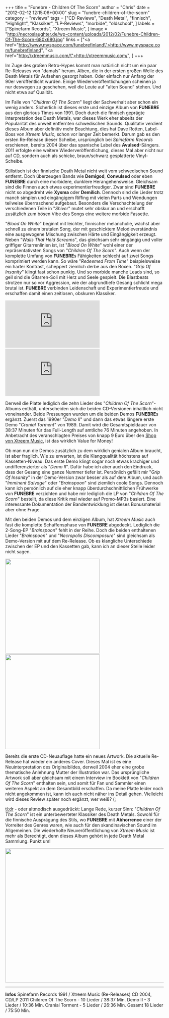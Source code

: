 +++
title = "Funebre - Children Of The Scorn"
author = "Chris"
date = "2012-02-12 12:15:06+00:00"
slug = "funebre-children-of-the-scorn"
category = "reviews"
tags = ["CD-Reviews", "Death Metal", "finnisch", "Highlight", "Klassiker", "LP-Reviews", "morbide", "oldschool", ]
labels = ["Spinefarm Records", "Xtreem Music", ]
image = "http://necroslaughter.de/wp-content/uploads/2012/02/Funebre-Children-Of-The-Scorn-680x680.jpg"
links = ["<a href=\"http://www.myspace.com/funebrefinland\">http://www.myspace.com/funebrefinland</a>", "<a href=\"http://xtreemmusic.com/\">http://xtreemmusic.com/</a>", ]
+++



Im Zuge des großen Retro-Hypes kommt man natürlich nicht um ein paar Re-Releases von "damals" herum. Alben, die in der ersten großen Welle des Death Metals für Aufsehen gesorgt haben. Oder einfach nur Anfang der 90er veröffentlicht wurden. Einige Wiederveröffentlichungen scheinen ja nur deswegen zu geschehen, weil die Leute auf "alten Sound" stehen. Und nicht etwa auf Qualität.

Im Falle von "_Children Of The Scorn_" liegt der Sachverhalt aber schon ein wenig anders. Sicherlich ist dieses erste und einzige Album von **FUNEBRE** aus den glorious Times von 1991. Doch durch die finnisch geprägte Interpretation des Death Metals, war dieses Werk eher abseits der Popularität des unweit entfernten schwedischen Sounds. Qualitativ verdient dieses Album aber definitiv mehr Beachtung, dies hat Dave Rotten, Label-Boss von _Xtreem Music_, schon vor langer Zeit bemerkt. Darum gab es den ersten Re-Release dieser Scheibe, ursprünglich bei _Spinefarm Records_ erschienen, bereits 2004 über das spanische Label des **Avulsed**-Sängers. 2011 erfolgte eine weitere Wiederveröffentlichung, dieses Mal aber nicht nur auf CD, sondern auch als schicke, braun/schwarz gesplatterte Vinyl-Scheibe.

Stilistisch ist der finnische Death Metal nicht weit vom schwedischen Sound entfernt. Doch überzeugen Bands wie **Demigod**, **Convulsed** oder eben **FUNEBRE** durch eine morbidere, dunklere Herangehensweise. Gleichsam sind die Finnen auch etwas experimentierfreudiger. Zwar sind **FUNEBRE** nicht so abgedreht wie **Xysma** oder **Demilich**. Dennoch sind die Lieder trotz manch simplen und eingängigem Riffing mit vielen Parts und Wendungen teilweise überraschend aufgebaut. Besonders die Verschachtelung der verschiedenen Teile in "_Shiver_" mutet sehr obskur an und erschafft zusätzlich zum bösen Vibe des Songs eine weitere morbide Fassette.

"_Blood On White_" beginnt mit leichter, finnischer melancholie, wächst aber schnell zu einem brutalen Song, der mit geschicktem Melodieverständnis eine ausgewogene Mischung zwischen Härte und Eingängigkeit erzeugt. Neben "_Walls That Held Screams_", das gleichsam sehr eingängig und voller griffiger Gitarrenlinien ist, ist "_Blood On White_" wohl einer der repräsentativsten Songs von "_Children Of The Scorn_". Auch wenn der komplette Umfang von **FUNEBRE**s Fähigkeiten schlecht auf zwei Songs komprimiert werden kann. So wäre "_Redeemed From Time_" beispielsweise ein harter Kontrast, scheppert ziemlich derbe aus den Boxen. "_Grip Of Insanity_" klingt fast schon punkig. Und so morbide manche Leads sind, so geil sind die Gitarren-Soli mit Herz und Seele gespielt. Die Blastbeats strotzen nur so vor Aggression, wie der abgrundtiefe Gesang schlicht mega brutal ist. **FUNEBRE** verbinden Leidenschaft und Experimentierfreude und erschaffen damit einen zeitlosen, obskuren Klassiker.

<iframe allowfullscreen="" frameborder="0" height="150" src="http://www.youtube.com/embed/fl-nMzFjS60" width="300"></iframe> <iframe allowfullscreen="" frameborder="0" height="150" src="http://www.youtube.com/embed/YGMTdAf6FCk" width="300"></iframe>

Derweil die Platte lediglich die zehn Lieder des "_Children Of The Scorn_"-Albums enthält, unterscheiden sich die beiden CD-Versionen inhaltlich nicht voneinander. Beide Pressungen wurden um die beiden Demos **FUNEBRE**s ergänzt. Zuerst das 1990er "_Demo II_" und dann das etwas längere erste Demo "_Cranial Torment_" von 1989. Damit wird die Gesamtspieldauer von 38:37 Minuten für das Full-Length auf amtliche 76 Minuten angehoben. In Anbetracht des veranschlagten Preises von knapp 9 Euro über den <a href="http://www.xtreemmusic.com/shop/english.item.index.php?&amp;id=2917">Shop von Xtreem Music</a>, ist das wirklich Value for Money!

Ob man nun die Demos zusätzlich zu dem wirklich genialen Album braucht, ist aber fraglich. Wie zu erwarten, ist die Klangqualität höchstens auf Kassetten-Niveau. Das erste Demo klingt sogar noch etwas krachiger und undifferenzierter als "_Demo II_". Dafür habe ich aber auch den Eindruck, dass der Gesang eine ganze Nummer tiefer ist. Persönlich gefällt mir "_Grip Of Insanity_" in der Demo-Version zwar besser als auf dem Album, und auch "_Imminent Salvage_" oder "_Brainspoon_" sind ziemlich coole Songs. Dennoch kann ich persönlich auf die eher knapp überdurchschnittlichen Frühwerke von **FUNEBRE** verzichten und habe mir lediglich die LP von "_Children Of The Scorn_" bestellt, da diese Kritik mal wieder auf Promo-MP3s basiert. Eine interessante Dokumentation der Bandentwicklung ist dieses Bonusmaterial aber ohne Frage.

Mit den beiden Demos und dem einzigen Album, hat _Xtreem Music_ auch fast die komplette Schaffensphase von **FUNEBRE** abgedeckt. Lediglich die 2-Song-EP "_Brainspoon_" fehlt in der Reihe. Doch die beiden enthaltenen Lieder "_Brainspoon_" und "_Necropolis Discomposure_" sind gleichsam als Demo-Version mit auf dem Re-Release. Ob es klangliche Unterschiede zwischen der EP und den Kassetten gab, kann ich an dieser Stelle leider nicht sagen.

<img alt="" class="alignnone size-medium wp-image-7807" height="300" src="http://necroslaughter.de/wp-content/uploads/2012/02/Funebre-Children-Of-The-Scorn-1991-300x300.jpg" title="Funebre - Children Of The Scorn 1991" width="300"/> <img alt="" class="alignnone size-full wp-image-7808" height="300" src="http://necroslaughter.de/wp-content/uploads/2012/02/Funebre-Children-Of-The-Scorn-2004.jpg" title="Funebre - Children Of The Scorn 2004" width="300"/>

Bereits die erste CD-Neuauflage hatte ein neues Artwork. Die aktuelle Re-Release hat wieder ein anderes Cover. Dieses Mal ist es eine Neuinterpretation des Originalbildes, derweil 2004 eher eine grobe thematische Anlehnung Mutter der Illustration war. Das ursprüngliche Artwork soll aber gleichsam mit einem Interview im Booklett von "_Children Of The Scorn_" enthalten sein, und somit für Fan und Sammler einen weiteren Aspekt an dem Gesamtbild erschaffen. Da meine Platte leider noch nicht angekommen ist, kann ich auch nicht näher ins Detail gehen. Vielleicht wird dieses Review später noch ergänzt, wer weiß? (;

<a href="http://en.wikipedia.org/wiki/Wikipedia:Too_long;_didn't_read">tl;dr</a> - oder altmodisch ausgedrückt: Lange Rede, kurzer Sinn: "_Children Of The Scorn_" ist ein unterbewerteter Klassiker des Death Metals. Sowohl für die finnische Ausprägung des Stils, wo **FUNEBRE** mit **Abhorrence** einer der Vorreiter des Genres waren, wie auch für den skandinavischen Sound im Allgemeinen. Die wiederholte Neuveröffentlichung von _Xtreem Music_ ist mehr als Berechtigt, denn dieses Album gehört in jede Death Metal Sammlung. Punkt um!

<img alt="" class="alignnone size-large wp-image-7193" height="425" src="http://necroslaughter.de/wp-content/uploads/2011/11/Funebre-Reissue-Info-680x425.jpg" title="Funebre - Reissue Info" width="680"/>



---
**Infos**
Spinefarm Records 1991 / Xtreem Music (Re-Releases) CD 2004, CD/LP 2011
Children Of The Scorn - 10 Lieder / 38:37 Min.
Demo II - 3 Lieder / 10:36 MIn.
Cranial Torment - 5 Lieder / 26:36 Min.
Gesamt 18 Lieder / 75:50 Min.
